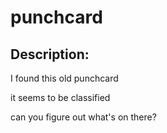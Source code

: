 
# punchcard
## Description:
<p>I found this old punchcard</p>
<p>it seems to be classified</p>
<p>can you figure out what's on there?</p>
<br>

